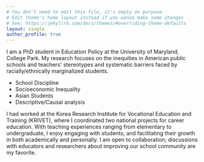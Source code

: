```yaml
---
# You don't need to edit this file, it's empty on purpose.
# Edit theme's home layout instead if you wanna make some changes
# See: https://jekyllrb.com/docs/themes/#overriding-theme-defaults
layout: single
author_profile: true
---
```


I am a PhD student in Education Policy at the University of Maryland, College Park. My research focuses on the inequities in American public schools and teachers' stereotypes and systematic barriers faced by racially/ethnically marginalized students. 
  - School Discipline
  - Socioeconomic Inequality
  - Asian Students
  - Descriptive/Causal analysis

I had worked at the Korea Research Institute for Vocational Education and Training (KRIVET), where I coordinated two national projects for career education. With teaching experiences ranging from elementary to undergraduate, I enjoy engaging with students, and facilitating their growth in both academically and personally. I am open to collaboration; discussions with educators and researchers about improving our school community are my favorite.

